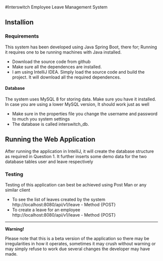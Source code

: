 #Interswitch Employee Leave Management System
## Installion
### Requirements
This system has been developed using Java Spring Boot, there for; Running it requires one to
be running machines with Java installed.
* Download the source code from github
* Make sure all the dependences are installed.
* I am using IntelliJ IDEA. Simply load the source code and build the project. It will 
download all the required dependences.
  
#### Database
The system uses MySQL 8 for storing data.
Make sure you have it installed. In case you are using a lower MySQL version, It should work just as well
* Make sure in the properties file you change the username and password to much you system settings
* The database is called interswitch_db.

## Running the Web Application
After running the application in IntelliJ, it will create the database structure as required in Question 1.
It further inserts some demo data for the two database tables user and leave respectively

### Testing
Testing of this application can best be achieved using Post Man or any similar client <br>
* To see the list of leaves created by the system<br>
http://localhost:8080/api/v1/leave - Method {POST} <br>
* To create a leave for an employee <br>
  http://localhost:8080/api/v1/leave - Method {POST} <br>

***
**Warning!**

Please note that this is a beta version of the application so there may be irregularities in 
how it operates, sometimes it may crush without warning or may simply refuse to work due 
several changes the developer may have made. 